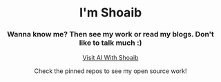 <h1 align="center">I'm Shoaib</h1>
<h3 align="center">Wanna know me? Then see my work or read my blogs. Don't like to talk much :)</h3>

<p align="center">
  <a href="https://killershoaib.github.io">Visit AI With Shoaib</a>
</p>
<p align="center"><bold>Check the pinned repos to see my open source work!</bold></p>
